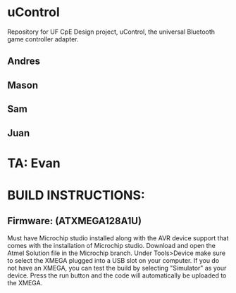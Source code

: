 # uControl
Repository for UF CpE Design project,  uControl, the universal Bluetooth game controller adapter.

## Andres
## Mason
## Sam
## Juan

# TA: Evan


# BUILD INSTRUCTIONS:
## Firmware: (ATXMEGA128A1U)
Must have Microchip studio installed along with the AVR device support that comes with the installation of Microchip studio.
Download and open the Atmel Solution file in the Microchip branch.
Under Tools>Device make sure to select the XMEGA plugged into a USB slot on your computer.
If you do not have an XMEGA, you can test the build by selecting "Simulator" as your device.
Press the run button and the code will automatically be uploaded to the XMEGA.
